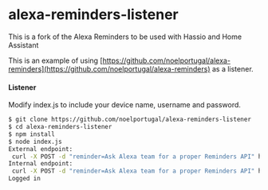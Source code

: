 # alexa-reminders-listener

This is a fork of the Alexa Reminders to be used with Hassio and Home Assistant


This is an example of using [https://github.com/noelportugal/alexa-reminders](https://github.com/noelportugal/alexa-reminders) as a listener.

#### Listener
Modify index.js to include your device name, username and password.


```sh
$ git clone https://github.com/noelportugal/alexa-reminders-listener
$ cd alexa-reminders-listener
$ npm install
$ node index.js
External endpoint:
 curl -X POST -d "reminder=Ask Alexa team for a proper Reminders API" https://xxxxxx.ngrok.io/alexa-reminders
Internal endpoint:
 curl -X POST -d "reminder=Ask Alexa team for a proper Reminders API" http://localhost:8091/alexa-reminders
Logged in

```
